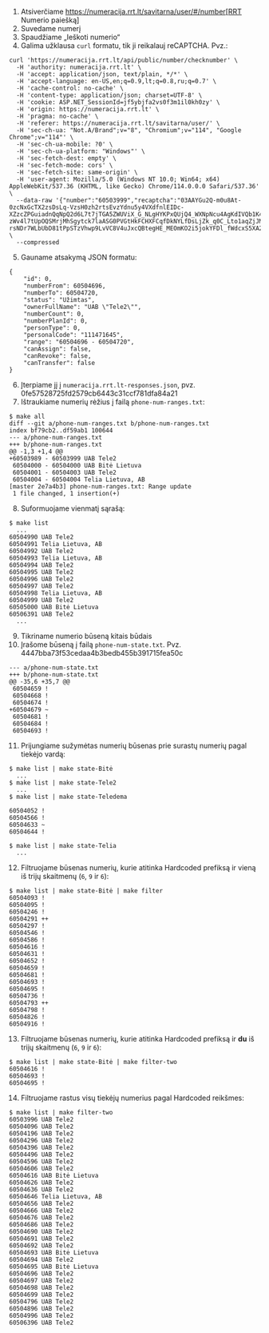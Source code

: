 1. Atsiverčiame https://numeracija.rrt.lt/savitarna/user/#/number[RRT Numerio paiešką]
2. Suvedame numerį
3. Spaudžiame „Ieškoti numerio“
4. Galima užklausa `curl` formatu, tik ji reikalauj reCAPTCHA. Pvz.:
```
curl 'https://numeracija.rrt.lt/api/public/number/checknumber' \
  -H 'authority: numeracija.rrt.lt' \
  -H 'accept: application/json, text/plain, */*' \
  -H 'accept-language: en-US,en;q=0.9,lt;q=0.8,ru;q=0.7' \
  -H 'cache-control: no-cache' \
  -H 'content-type: application/json; charset=UTF-8' \
  -H 'cookie: ASP.NET_SessionId=jf5ybjfa2vs0f3m1il0kh0zy' \
  -H 'origin: https://numeracija.rrt.lt' \
  -H 'pragma: no-cache' \
  -H 'referer: https://numeracija.rrt.lt/savitarna/user/' \
  -H 'sec-ch-ua: "Not.A/Brand";v="8", "Chromium";v="114", "Google Chrome";v="114"' \
  -H 'sec-ch-ua-mobile: ?0' \
  -H 'sec-ch-ua-platform: "Windows"' \
  -H 'sec-fetch-dest: empty' \
  -H 'sec-fetch-mode: cors' \
  -H 'sec-fetch-site: same-origin' \
  -H 'user-agent: Mozilla/5.0 (Windows NT 10.0; Win64; x64) AppleWebKit/537.36 (KHTML, like Gecko) Chrome/114.0.0.0 Safari/537.36' \
  --data-raw '{"number":"60503999","recaptcha":"03AAYGu2Q-m0u8At-0zcNxGcTX2zsDsLq-VzsH0zh2rtsEvzYdnu5y4VXdfnlEIDc-XZzcZPGuiadnQqNpQ2d6L7t7jTGA5ZWUViX_G_NLgHYKPxQUjQ4_WXNpNcu4AgKdIVQb1K46x4l28xhiBSlYgM7P93bp0R8ePTvarlRHGYD9O729uYbN_flTQbW0M8bHW5B1gNY5m18SKmdZM2imdZbkclSezKvcoA5sZja5JLm2i0oK32GatqyaBO5cUnAjHWhIOUm7wSJtx4dvzSZ8PrsFqq2OOejYP3H3Sy-zWv4l7tUpOQSMrjMhSgytck7laASG0PVGtHkFCHXFCqfDkNYLfDsLjZk_q0C_Lto1aqZjJMfSSFWbeC1kw39V5eaqRC0gqUXzH4vhDS9aKww96qFFnH__KSTaUGrAF8iO0PkDgNTWPUwbjF2M_O8I9g11xeEHemafEYLcw39PZmOlyuDpbzWoRYJIZJVT6iulfc-rsNDr7WLbUbD81tPpSTzVhwp9LvVC8V4uJxcQBtegHE_MEOmKO2i5jokYFDl_fWdcxS5XA24tbhU"}' \
  --compressed
```
5. Gauname atsakymą JSON formatu:
```
{
    "id": 0,
    "numberFrom": 60504696,
    "numberTo": 60504720,
    "status": "Užimtas",
    "ownerFullName": "UAB \"Tele2\"",
    "numberCount": 0,
    "numberPlanId": 0,
    "personType": 0,
    "personalCode": "111471645",
    "range": "60504696 - 60504720",
    "canAssign": false,
    "canRevoke": false,
    "canTransfer": false
}
```
6. Įterpiame jį į `numeracija.rrt.lt-responses.json`, pvz. 0fe57528725fd2579cb6443c31ccf781dfa84a21
7. Ištraukiame numerių rėžius į failą `phone-num-ranges.txt`:
```
$ make all
diff --git a/phone-num-ranges.txt b/phone-num-ranges.txt
index bf79cb2..df59ab1 100644
--- a/phone-num-ranges.txt
+++ b/phone-num-ranges.txt
@@ -1,3 +1,4 @@
+60503989 - 60503999 UAB Tele2
 60504000 - 60504000 UAB Bitė Lietuva
 60504001 - 60504003 UAB Tele2
 60504004 - 60504004 Telia Lietuva, AB
[master 2e7a4b3] phone-num-ranges.txt: Range update
 1 file changed, 1 insertion(+)

```
8. Suformuojame vienmatį sąrašą:
```
$ make list
  ...
60504990 UAB Tele2
60504991 Telia Lietuva, AB
60504992 UAB Tele2
60504993 Telia Lietuva, AB
60504994 UAB Tele2
60504995 UAB Tele2
60504996 UAB Tele2
60504997 UAB Tele2
60504998 Telia Lietuva, AB
60504999 UAB Tele2
60505000 UAB Bitė Lietuva
60506391 UAB Tele2
  ...
```
9. Tikriname numerio būseną kitais būdais
10. Įrašome būseną į failą `phone-num-state.txt`. Pvz. 4447bba73f53cedaa4b3bedb455b391715fea50c
```
--- a/phone-num-state.txt
+++ b/phone-num-state.txt
@@ -35,6 +35,7 @@
 60504659 !
 60504668 !
 60504674 !
+60504679 ~
 60504681 !
 60504684 !
 60504693 !
```
11. Prijungiame sužymėtas numerių būsenas prie surastų numerių pagal tiekėjo vardą:
```
$ make list | make state-Bitė
  ...
$ make list | make state-Tele2
  ...
$ make list | make state-Teledema

60504052 !
60504566 !
60504633 ~
60504644 !

$ make list | make state-Telia
  ...
```
12. Filtruojame būsenas numerių, kurie atitinka Hardcoded prefiksą ir vieną iš trijų skaitmenų (`6`, `9` ir `6`):
```
$ make list | make state-Bitė | make filter
60504093 !
60504095 !
60504246 !
60504291 ++
60504297 !
60504546 !
60504586 !
60504616 !
60504631 !
60504652 !
60504659 !
60504681 !
60504693 !
60504695 !
60504736 !
60504793 ++
60504798 !
60504826 !
60504916 !
```
13. Filtruojame būsenas numerių, kurie atitinka Hardcoded prefiksą ir **du** iš trijų skaitmenų (`6`, `9` ir `6`):
```
$ make list | make state-Bitė | make filter-two
60504616 !
60504693 !
60504695 !
```
14. Filtruojame rastus visų tiekėjų numerius pagal Hardcoded reikšmes:
```
$ make list | make filter-two
60503996 UAB Tele2
60504096 UAB Tele2
60504196 UAB Tele2
60504296 UAB Tele2
60504396 UAB Tele2
60504496 UAB Tele2
60504596 UAB Tele2
60504606 UAB Tele2
60504616 UAB Bitė Lietuva
60504626 UAB Tele2
60504636 UAB Tele2
60504646 Telia Lietuva, AB
60504656 UAB Tele2
60504666 UAB Tele2
60504676 UAB Tele2
60504686 UAB Tele2
60504690 UAB Tele2
60504691 UAB Tele2
60504692 UAB Tele2
60504693 UAB Bitė Lietuva
60504694 UAB Tele2
60504695 UAB Bitė Lietuva
60504696 UAB Tele2
60504697 UAB Tele2
60504698 UAB Tele2
60504699 UAB Tele2
60504796 UAB Tele2
60504896 UAB Tele2
60504996 UAB Tele2
60506396 UAB Tele2
```
